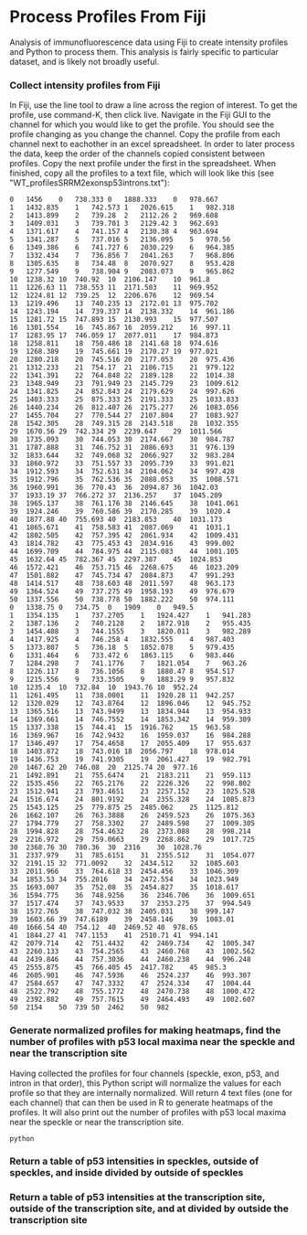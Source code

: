 # Process Profiles From Fiji
Analysis of immunofluorescence data using Fiji to create intensity profiles and Python to process them. This analysis is fairly specific to particular dataset, and is likely not broadly useful.
### Collect intensity profiles from Fiji
In Fiji, use the line tool to draw a line across the region of interest. To get the profile, use command-K, then click live. Navigate in the Fiji GUI to the channel for which you would like to get the profile. You should see the profile changing as you change the channel. Copy the profile from each channel next to eachother in an excel spreadsheet. In order to later process the data, keep the order of the channels copied consistent between profiles. Copy the next profile under the first in the spreadsheet. When finished, copy all the profiles to a text file, which will look like this (see "WT_profilesSRRM2exonsp53introns.txt"):
```
0	1456	0	738.333	0	1888.333	0	978.667
1	1432.835	1	742.573	1	2026.615	1	982.318
2	1413.899	2	739.28	2	2112.26	2	969.608
3	1409.031	3	739.701	3	2129.42	3	962.693
4	1371.617	4	741.157	4	2130.38	4	963.694
5	1341.287	5	737.016	5	2136.095	5	970.56
6	1349.386	6	741.727	6	2030.229	6	964.385
7	1332.434	7	736.856	7	2041.263	7	968.806
8	1305.635	8	734.48	8	2070.927	8	953.428
9	1277.549	9	738.904	9	2083.073	9	965.862
10	1238.32	10	740.92	10	2106.147	10	961.8
11	1226.63	11	738.553	11	2171.503	11	969.952
12	1224.81	12	739.25	12	2206.676	12	969.54
13	1219.496	13	740.235	13	2172.01	13	975.702
14	1243.194	14	739.337	14	2138.332	14	961.186
15	1281.72	15	747.893	15	2130.993	15	977.507
16	1301.554	16	745.867	16	2059.212	16	997.11
17	1283.95	17	746.059	17	2077.011	17	984.873
18	1258.811	18	750.486	18	2141.68	18	974.616
19	1268.389	19	745.661	19	2170.27	19	977.021
20	1280.218	20	745.516	20	2177.053	20	975.436
21	1312.233	21	754.17	21	2186.715	21	979.122
22	1341.391	22	764.848	22	2189.128	22	1014.38
23	1348.949	23	791.949	23	2145.729	23	1009.612
24	1341.825	24	852.843	24	2179.629	24	997.626
25	1403.333	25	875.333	25	2191.333	25	1033.833
26	1440.234	26	812.407	26	2175.277	26	1083.056
27	1455.704	27	770.544	27	2107.804	27	1083.927
28	1542.305	28	749.315	28	2143.518	28	1032.355
29	1670.56	29	742.334	29	2239.647	29	1011.566
30	1735.093	30	744.053	30	2174.667	30	984.787
31	1787.888	31	746.752	31	2086.693	31	976.139
32	1833.644	32	749.068	32	2066.927	32	983.284
33	1860.972	33	751.557	33	2095.739	33	991.021
34	1912.593	34	752.631	34	2104.062	34	997.428
35	1912.796	35	762.536	35	2088.053	35	1008.571
36	1960.991	36	770.43	36	2094.87	36	1042.03
37	1933.19	37	766.272	37	2136.257	37	1045.209
38	1965.137	38	761.176	38	2146.645	38	1041.061
39	1924.246	39	760.586	39	2170.285	39	1020.4
40	1877.88	40	755.693	40	2183.853	40	1031.173
41	1865.671	41	758.583	41	2087.069	41	1031.1
42	1802.505	42	757.395	42	2061.934	42	1009.431
43	1814.782	43	775.453	43	2034.916	43	999.002
44	1699.709	44	784.975	44	2115.083	44	1001.105
45	1632.64	45	782.367	45	2297.387	45	1024.853
46	1572.421	46	753.715	46	2268.675	46	1023.209
47	1501.882	47	745.734	47	2084.873	47	991.293
48	1414.517	48	738.603	48	2011.597	48	963.173
49	1364.524	49	737.275	49	1958.193	49	976.679
50	1337.556	50	738.778	50	1882.222	50	974.111
0	1338.75	0	734.75	0	1909	0	949.5
1	1354.135	1	737.2705	1	1924.427	1	941.283
2	1387.136	2	740.2128	2	1872.918	2	955.435
3	1454.408	3	744.1555	3	1820.011	3	982.289
4	1417.925	4	746.258	4	1832.555	4	987.403
5	1373.807	5	736.18	5	1852.078	5	979.435
6	1331.464	6	733.472	6	1863.115	6	983.446
7	1284.298	7	741.1776	7	1821.054	7	963.26
8	1226.117	8	736.1056	8	1880.47	8	954.517
9	1215.556	9	733.3505	9	1883.29	9	957.832
10	1235.4	10	732.84	10	1943.76	10	952.24
11	1261.495	11	738.0001	11	1920.28	11	942.257
12	1320.029	12	743.8764	12	1896.046	12	945.752
13	1365.516	13	743.9499	13	1834.944	13	954.933
14	1369.661	14	746.7552	14	1853.342	14	959.309
15	1337.338	15	744.41	15	1916.762	15	963.58
16	1369.967	16	742.9432	16	1959.037	16	984.288
17	1346.497	17	754.4658	17	2055.409	17	955.637
18	1403.872	18	743.016	18	2056.797	18	978.014
19	1436.753	19	741.9305	19	2061.427	19	982.791
20	1467.62	20	746.08	20	2125.74	20	977.16
21	1492.891	21	755.6474	21	2183.211	21	959.113
22	1535.456	22	765.2176	22	2226.326	22	998.802
23	1512.941	23	793.4651	23	2257.152	23	1025.528
24	1516.674	24	801.9192	24	2355.328	24	1085.873
25	1543.125	25	779.875	25	2485.062	25	1125.812
26	1662.107	26	763.3888	26	2459.523	26	1075.363
27	1794.779	27	758.3302	27	2489.598	27	1009.305
28	1994.828	28	754.4632	28	2373.088	28	998.214
29	2216.972	29	759.0663	29	2268.862	29	1017.725
30	2368.76	30	780.36	30	2316	30	1028.76
31	2337.979	31	785.6151	31	2355.512	31	1054.077
32	2191.15	32	771.0092	32	2434.512	32	1085.603
33	2011.966	33	764.618	33	2454.456	33	1046.309
34	1853.53	34	755.2016	34	2472.554	34	1023.949
35	1693.007	35	752.08	35	2454.827	35	1018.617
36	1594.775	36	748.9256	36	2346.706	36	1009.651
37	1517.474	37	743.9533	37	2353.275	37	994.549
38	1572.765	38	747.032	38	2405.031	38	999.147
39	1603.66	39	747.6189	39	2458.146	39	1003.01
40	1666.54	40	754.12	40	2469.52	40	978.65
41	1844.27	41	747.1153	41	2510.71	41	994.141
42	2079.714	42	751.4432	42	2469.734	42	1005.347
43	2260.133	43	754.2565	43	2460.768	43	1002.562
44	2439.846	44	757.3036	44	2460.238	44	996.248
45	2555.875	45	766.405	45	2417.782	45	985.3
46	2605.901	46	747.5936	46	2524.237	46	993.307
47	2584.657	47	747.3332	47	2524.334	47	1004.44
48	2522.792	48	755.1772	48	2470.738	48	1000.472
49	2392.882	49	757.7615	49	2464.493	49	1002.607
50	2154	50	739	50	2462	50	982
```
### Generate normalized profiles for making heatmaps, find the number of profiles with p53 local maxima near the speckle and near the transcription site
Having collected the profiles for four channels (speckle, exon, p53, and intron in that order), this Python script will normalize the values for each profile so that they are internally normalized. Will return 4 text files (one for each channel) that can then be used in R to generate heatmaps of the profiles. It will also print out the number of profiles with p53 local maxima near the speckle or near the transcription site.
```
python 
```
### Return a table of p53 intensities in speckles, outside of speckles, and inside divided by outside of speckles
### Return a table of p53 intensities at the transcription site, outside of the transcription site, and at divided by outside the transcription site

